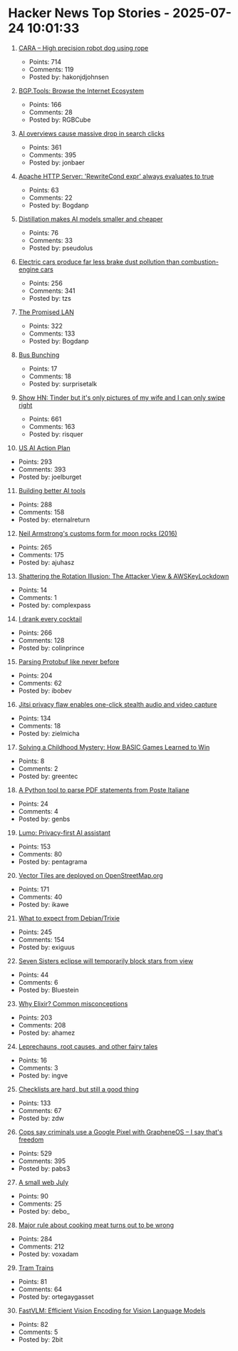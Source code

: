 # Hacker News Top Stories - 2025-07-24 10:01:33

1. [CARA – High precision robot dog using rope](https://www.aaedmusa.com/projects/cara)
   - Points: 714
   - Comments: 119
   - Posted by: hakonjdjohnsen

2. [BGP.Tools: Browse the Internet Ecosystem](https://bgp.tools/)
   - Points: 166
   - Comments: 28
   - Posted by: RGBCube

3. [AI overviews cause massive drop in search clicks](https://arstechnica.com/ai/2025/07/research-shows-google-ai-overviews-reduce-website-clicks-by-almost-half/)
   - Points: 361
   - Comments: 395
   - Posted by: jonbaer

4. [Apache HTTP Server: 'RewriteCond expr' always evaluates to true](https://github.com/apache/httpd/commit/8abb3d06b23975705ebcf4bf4476464fd0b9bd0b)
   - Points: 63
   - Comments: 22
   - Posted by: Bogdanp

5. [Distillation makes AI models smaller and cheaper](https://www.quantamagazine.org/how-distillation-makes-ai-models-smaller-and-cheaper-20250718/)
   - Points: 76
   - Comments: 33
   - Posted by: pseudolus

6. [Electric cars produce far less brake dust pollution than combustion-engine cars](https://modernengineeringmarvels.com/2025/07/22/surprising-science-how-electric-cars-quietly-transform-urban-air/)
   - Points: 256
   - Comments: 341
   - Posted by: tzs

7. [The Promised LAN](https://tpl.house/)
   - Points: 322
   - Comments: 133
   - Posted by: Bogdanp

8. [Bus Bunching](https://www.futilitycloset.com/2025/07/12/bus-bunching/)
   - Points: 17
   - Comments: 18
   - Posted by: surprisetalk

9. [Show HN: Tinder but it's only pictures of my wife and I can only swipe right](https://trytender.app/)
   - Points: 661
   - Comments: 163
   - Posted by: risquer

10. [US AI Action Plan](https://www.ai.gov/action-plan)
   - Points: 293
   - Comments: 393
   - Posted by: joelburget

11. [Building better AI tools](https://hazelweakly.me/blog/stop-building-ai-tools-backwards/)
   - Points: 288
   - Comments: 158
   - Posted by: eternalreturn

12. [Neil Armstrong's customs form for moon rocks (2016)](https://magazine.uc.edu/editors_picks/recent_features/armstrong/moonrocks.html)
   - Points: 265
   - Comments: 175
   - Posted by: ajuhasz

13. [Shattering the Rotation Illusion: The Attacker View & AWSKeyLockdown](https://www.clutch.security/blog/shattering-the-rotation-illusion-part-6-the-attackers-perspective-and-introducing-awskeylockdown)
   - Points: 14
   - Comments: 1
   - Posted by: complexpass

14. [I drank every cocktail](https://aaronson.org/blog/i-drank-every-cocktail)
   - Points: 266
   - Comments: 128
   - Posted by: colinprince

15. [Parsing Protobuf like never before](https://mcyoung.xyz/2025/07/16/hyperpb/)
   - Points: 204
   - Comments: 62
   - Posted by: ibobev

16. [Jitsi privacy flaw enables one-click stealth audio and video capture](https://zimzi.substack.com/p/jitsi-privacy-flaw-that-enables-one)
   - Points: 134
   - Comments: 18
   - Posted by: zielmicha

17. [Solving a Childhood Mystery: How BASIC Games Learned to Win](https://sublevelgames.github.io/blogs/2025-07-20-basic-game-hexapawn/)
   - Points: 8
   - Comments: 2
   - Posted by: greentec

18. [A Python tool to parse PDF statements from Poste Italiane](https://github.com/genbs/poste-italiane-parser)
   - Points: 24
   - Comments: 4
   - Posted by: genbs

19. [Lumo: Privacy-first AI assistant](https://proton.me/blog/lumo-ai)
   - Points: 153
   - Comments: 80
   - Posted by: pentagrama

20. [Vector Tiles are deployed on OpenStreetMap.org](https://blog.openstreetmap.org/2025/07/22/vector-tiles-are-deployed-on-openstreetmap-org/)
   - Points: 171
   - Comments: 40
   - Posted by: ikawe

21. [What to expect from Debian/Trixie](https://michael-prokop.at/blog/2025/07/20/what-to-expect-from-debian-trixie-newintrixie/)
   - Points: 245
   - Comments: 154
   - Posted by: exiguus

22. [Seven Sisters eclipse will temporarily block stars from view](https://www.discovermagazine.com/the-sciences/the-seven-sisters-eclipse-will-temporarily-block-stars-from-view)
   - Points: 44
   - Comments: 6
   - Posted by: Bluestein

23. [Why Elixir? Common misconceptions](https://matthewsinclair.com/blog/0181-why-elixir)
   - Points: 203
   - Comments: 208
   - Posted by: ahamez

24. [Leprechauns, root causes, and other fairy tales](https://www.tomdalling.com/blog/software-processes/leprechauns-root-causes-and-other-fairy-tails/)
   - Points: 16
   - Comments: 3
   - Posted by: ingve

25. [Checklists are hard, but still a good thing](https://utcc.utoronto.ca/~cks/space/blog/sysadmin/ChecklistsAreHardButGood)
   - Points: 133
   - Comments: 67
   - Posted by: zdw

26. [Cops say criminals use a Google Pixel with GrapheneOS – I say that's freedom](https://www.androidauthority.com/why-i-use-grapheneos-on-pixel-3575477/)
   - Points: 529
   - Comments: 395
   - Posted by: pabs3

27. [A small web July](https://smallcypress.bearblog.dev/a-small-web-july/)
   - Points: 90
   - Comments: 25
   - Posted by: debo_

28. [Major rule about cooking meat turns out to be wrong](https://www.seriouseats.com/meat-resting-science-11776272)
   - Points: 284
   - Comments: 212
   - Posted by: voxadam

29. [Tram Trains](https://www.worksinprogress.news/p/tram-trains)
   - Points: 81
   - Comments: 64
   - Posted by: ortegaygasset

30. [FastVLM: Efficient Vision Encoding for Vision Language Models](https://machinelearning.apple.com/research/fast-vision-language-models)
   - Points: 82
   - Comments: 5
   - Posted by: 2bit

